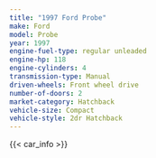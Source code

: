 ```yaml
---
title: "1997 Ford Probe"
make: Ford
model: Probe
year: 1997
engine-fuel-type: regular unleaded
engine-hp: 118
engine-cylinders: 4
transmission-type: Manual
driven-wheels: Front wheel drive
number-of-doors: 2
market-category: Hatchback
vehicle-size: Compact
vehicle-style: 2dr Hatchback
---
```


{{< car_info >}}
